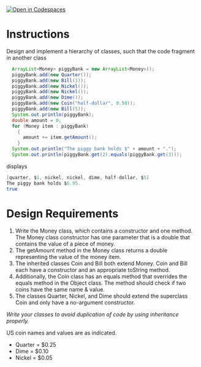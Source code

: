 [![Open in Codespaces](https://classroom.github.com/assets/launch-codespace-2972f46106e565e64193e422d61a12cf1da4916b45550586e14ef0a7c637dd04.svg)](https://classroom.github.com/open-in-codespaces?assignment_repo_id=19203431)
# Instructions

Design and implement a hierarchy of classes, such that the code fragment in another class
```java
  ArrayList<Money> piggyBank = new ArrayList<Money>();
  piggyBank.add(new Quarter());
  piggyBank.add(new Bill(1));
  piggyBank.add(new Nickel());
  piggyBank.add(new Nickel());
  piggyBank.add(new Dime());
  piggyBank.add(new Coin("half-dollar", 0.50));
  piggyBank.add(new Bill(5));
  System.out.println(piggyBank);
  double amount = 0;
  for (Money item : piggyBank)
    {
      amount += item.getAmount();
    }
  System.out.println("The piggy bank holds $" + amount + ".");
  System.out.println(piggyBank.get(2).equals(piggyBank.get(3)));
```

displays
```java
[quarter, $1, nickel, nickel, dime, half-dollar, $5]
The piggy bank holds $6.95.
true
```
# Design Requirements
1. Write the Money class, which contains a constructor and one method. The Money class constructor has one parameter that is a double that contains the value of a piece of money.
2. The getAmount method in the Money class returns a double representing the value of the money item.
3. The inherited classes Coin and Bill both extend Money. Coin and Bill each have a constructor and an appropriate toString method.
4. Additionally, the Coin class has an equals method that overrides the equals method in the Object class. The method should check if two coins have the same name & value.
5. The classes Quarter, Nickel, and Dime should extend the superclass Coin and only have a no-argument constructor.


_Write your classes to avoid duplication of code by using inheritance
properly._


US coin names and values are as indicated.
* Quarter = $0.25
* Dime = $0.10
* Nickel = $0.05

  
